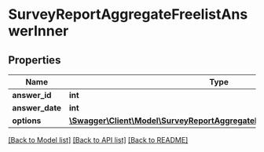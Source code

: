 # SurveyReportAggregateFreelistAnswerInner

## Properties
Name | Type | Description | Notes
------------ | ------------- | ------------- | -------------
**answer_id** | **int** |  | 
**answer_date** | **int** |  | 
**options** | [**\Swagger\Client\Model\SurveyReportAggregateFreelistAnswerInnerOptions[]**](SurveyReportAggregateFreelistAnswerInnerOptions.md) |  | 

[[Back to Model list]](../README.md#documentation-for-models) [[Back to API list]](../README.md#documentation-for-api-endpoints) [[Back to README]](../README.md)


